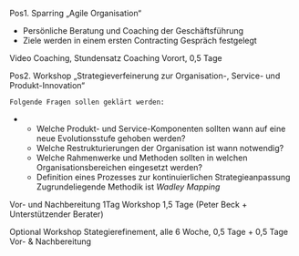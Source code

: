 Pos1. Sparring „Agile Organisation“

- Persönliche Beratung und Coaching der Geschäftsführung
- Ziele werden in einem ersten Contracting Gespräch festgelegt  

Video Coaching, Stundensatz
Coaching Vorort, 0,5 Tage

Pos2. Workshop „Strategieverfeinerung zur Organisation-, Service- und Produkt-Innovation“

	Folgende Fragen sollen geklärt werden:

- &nbsp;
	- Welche Produkt- und Service-Komponenten sollten wann auf eine neue Evolutionsstufe gehoben werden?
	- Welche Restrukturierungen der Organisation ist wann notwendig?
	- Welche Rahmenwerke und Methoden sollten in welchen Organisationsbereichen eingesetzt werden?
	- Definition eines Prozesses zur kontinuierlichen Strategieanpassung
	Zugrundeliegende Methodik ist _Wadley Mapping_

Vor- und Nachbereitung 1Tag
Workshop 1,5 Tage
	(Peter Beck + Unterstützender Berater)

Optional
Workshop Stategierefinement, alle 6 Woche, 0,5 Tage + 0,5 Tage Vor- & Nachbereitung